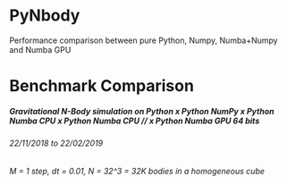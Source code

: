 # PyNbody
Performance comparison between pure Python, Numpy, Numba+Numpy and Numba GPU

# Benchmark Comparison
##### Gravitational N-Body simulation on Python x Python NumPy x Python Numba CPU x Python Numba CPU // x Python Numba GPU 64 bits
###### 22/11/2018 to 22/02/2019
###### M = 1 step, dt = 0.01, N = 32^3 = 32K bodies in a homogeneous cube
